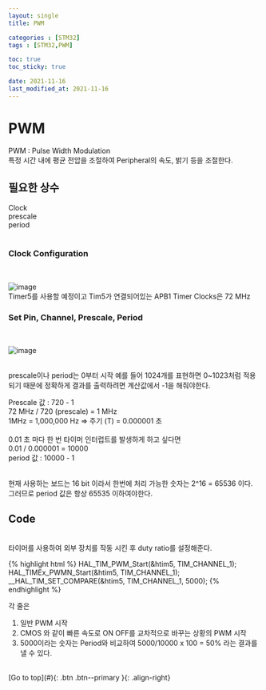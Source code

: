 ```yaml
---
layout: single
title: PWM

categories : [STM32]
tags : [STM32,PWM]

toc: true
toc_sticky: true

date: 2021-11-16
last_modified_at: 2021-11-16
---
```



# PWM

PWM : Pulse Width Modulation
<br>
특정 시간 내에 평균 전압을 조절하여 Peripheral의 속도, 밝기 등을 조절한다. 
<br>

## 필요한 상수

Clock  
prescale   
period  
<br>

### Clock Configuration
<br>

![image](https://user-images.githubusercontent.com/32934089/141962557-dcf878d6-397a-4547-81f8-82c79b34f7e8.png)
<br>
Timer5를 사용할 예정이고 Tim5가 연결되어있는 APB1 Timer Clocks은 72 MHz
<br>


### Set Pin, Channel, Prescale, Period
<br>

![image](https://user-images.githubusercontent.com/32934089/141963891-884816de-78e6-4c2c-99fd-95b5c1ae6514.png)

<br>
prescale이나 period는 0부터 시작 예를 들어 1024개를 표현하면 0~1023처럼 적용되기 때문에
정확하게 결과를 출력하려면 계산값에서 -1을 해줘야한다.
<br>

Prescale 값 : 720 - 1
<br>
72 MHz  / 720 (prescale) = 1 MHz  
1MHz = 1,000,000 Hz  => 주기 (T) = 0.000001 초  
<br>
0.01 초 마다 한 번 타이머 인터럽트를 발생하게 하고 싶다면  
0.01 / 0.000001 = 10000  
period 값 : 10000 - 1

<br>
현재 사용하는 보드는 16 bit 이라서 한번에 처리 가능한 숫자는 2^16 = 65536  이다.  
그러므로 period 값은 항상 65535 이하여야한다.  

## Code
<br>
타이머를 사용하여 외부 장치를 작동 시킨 후 duty ratio를 설정해준다.

{% highlight html %}
HAL_TIM_PWM_Start(&htim5, TIM_CHANNEL_1);
HAL_TIMEx_PWMN_Start(&htim5, TIM_CHANNEL_1);
__HAL_TIM_SET_COMPARE(&htim5, TIM_CHANNEL_1, 5000);
{% endhighlight %}
<br>

각 줄은  
1. 일반 PWM 시작
2. CMOS 와 같이 빠른 속도로 ON OFF를 교차적으로 바꾸는 상황의 PWM 시작
3. 5000이라는 숫자는 Period와 비교하여 5000/10000 x 100 = 50% 라는 결과를 낼 수 있다.
  

  
<br>
[Go to top](#){: .btn .btn--primary }{: .align-right}